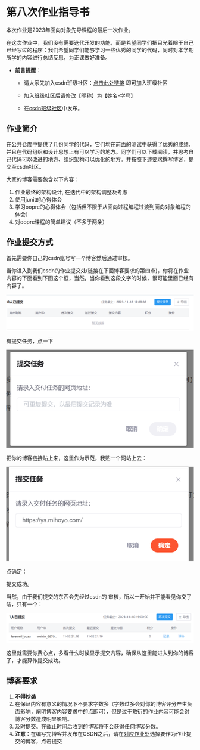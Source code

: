 # 第八次作业指导书

本次作业是2023年面向对象先导课程的最后一次作业。

在这次作业中，我们没有需要迭代开发的功能，而是希望同学们把目光着眼于自己已经写过的程序：我们希望同学们能够学习一些优秀的同学的代码，同时对本学期所学的内容进行总结反思，为正课做好准备。

*   **前言提醒**：
    *   请大家先加入csdn班级社区：[点击此处链接](https://bbs.csdn.net/forums/oopre_2023?joinKey=nr2dl5ye4qry-jl6q63mvny-1-268291134511a8db42a0b9b39c0a2e1b&roleId=768397) 即可加入班级社区
    *   加入班级社区后请修改【昵称】为【姓名-学号】

    *   在[csdn班级社区](https://bbs.csdn.net/forums/oopre_2023)中发布。

## 作业简介

在公共仓库中提供了几份同学的代码，它们均在前面的测试中获得了优秀的成绩，并且在代码组织和设计思想上有可以学习的地方。同学们可以下载阅读，并思考自己代码可以改进的地方、组织架构可以优化的地方。并按照下述要求撰写博客，提交至csdn社区。

大家的博客需要包含以下内容：

1. 作业最终的架构设计, 在迭代中的架构调整及考虑
2. 使用junit的心得体会
3. 学习oopre的心得体会（包括但不限于从面向过程编程过渡到面向对象编程的体会）
4. 对oopre课程的简单建议（不多于两条）


## 作业提交方式

首先需要你自己的csdn账号写一个博客然后通过审核。

当你进入到我们csdn的作业提交处(链接在下面博客要求的第四点)，你将在作业内容的下面看到下图这个框，当然，当你看到这段文字的时候，很可能里面已经有内容了。

![](./images/1.png)

有提交任务，点一下

![](./images/3.png)

把你的博客链接贴上来，这里作为示范，我贴一个网站上去：

![](./images/4.png)

点确定：

提交成功。

当然，由于我们提交的东西会先经过csdn的 审核，所以一开始并不能看见你交了啥，只有一个：

![](./images/5.png)

这里就需要你费心点，多看什么时候显示提交内容，确保从这里能进入到你的博客了，才能算作提交成功。


## 博客要求

1. **不得抄袭**
2. 在保证内容有意义的情况下不要求字数多（字数过多会对你的博客评分产生负面影响，阐明博客内容要求中的点即可），但是过于敷衍的作业内容可能会对博客分数造成明显影响。
3. 及时提交。在截止时间后收到的博客将不会获得任何博客分数。
4. **注意**：在编写完博客并发布在CSDN之后，请在[对应作业处](https://bbs.csdn.net/topics/617509532)选择要作为作业提交的博客，点击提交
